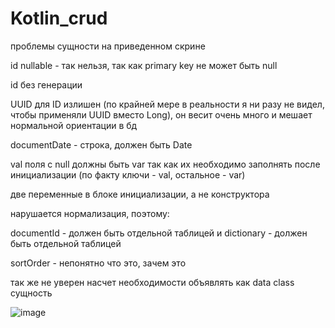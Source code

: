 # Kotlin_crud
проблемы сущности на приведенном скрине

id nullable - так нельзя, так как primary key не может быть null

id без генерации

UUID для ID излишен (по крайней мере в реальности я ни разу не видел, чтобы применяли UUID вместо Long), он весит очень много и мешает нормальной ориентации в бд

documentDate - строка, должен быть Date

val поля с null должны быть var так как их необходимо заполнять после инициализации (по факту ключи - val, остальное - var)

две переменные в блоке инициализации, а не конструктора

нарушается нормализация, поэтому:

documentId - должен быть отдельной таблицей и
dictionary - должен быть отдельной таблицей


sortOrder - непонятно что это, зачем это

так же не уверен насчет необходимости объявлять как data class сущность







![image](https://user-images.githubusercontent.com/101064292/184719112-75e19d6f-ac0e-4090-9a3d-204521a1b8e3.png)

